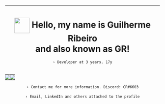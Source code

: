 <div align="center">

------------------------------------------------------------------

 <h1 align="center"><img align="center" src="https://user-images.githubusercontent.com/61317250/229319653-07e3d55a-35a2-4fcd-9919-81aafb6b99e9.png" max-width="50px" width="50px"> Hello, my name is Guilherme Ribeiro<br>and also known as <b>GR</b>!</h1>
  <code align=center>› Developer at 3 years. 17y</code>
 <br><br>
    <table><tr><td style="padding: 0; width=50%">
      <img src="https://github-readme-stats.vercel.app/api/?username=guidsribeiro&show_icons=true&bg_color=24273a&text_color=cad3f5&icon_color=c6a0f6&title_color=8bd5ca&count_private=false&hide_border=true&hide_title=true" /></td>
      <td style="padding: 0; width=50%"><img src="https://github-readme-stats.vercel.app/api/top-langs/?username=guidsribeiro&show_icons=true&bg_color=24273a&text_color=cad3f5&icon_color=c6a0f6&title_color=8bd5ca&count_private=false&hide_border=true&hide_title=true" /></td></tr></table>  
  <code align=center>› Contact me for more information. Discord: GR#6603</code>
  <br>
  <br>
  <code align=center>› Email, LinkedIn and others attached to the profile</code>

</div>
